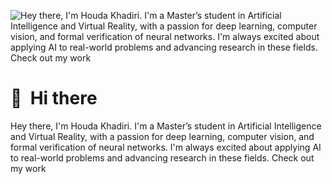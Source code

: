 ![Hey there, I'm Houda Khadiri. I'm a Master’s student in Artificial Intelligence and Virtual Reality, with a passion for deep learning, computer vision, and formal verification of neural networks. I'm always excited about applying AI to real-world problems and advancing research in these fields. Check out my work]([https://github.com/hudakhadiri/hudakhadiri/WelcomeTo.gif](https://github.com/hudakhadiri/hudakhadiri/blob/main/WelcomeTo.gif))

# 👋 &nbsp;Hi there

Hey there, I'm Houda Khadiri. I'm a Master’s student in Artificial Intelligence and Virtual Reality, with a passion for deep learning, computer vision, and formal verification of neural networks. I'm always excited about applying AI to real-world problems and advancing research in these fields. Check out my work




